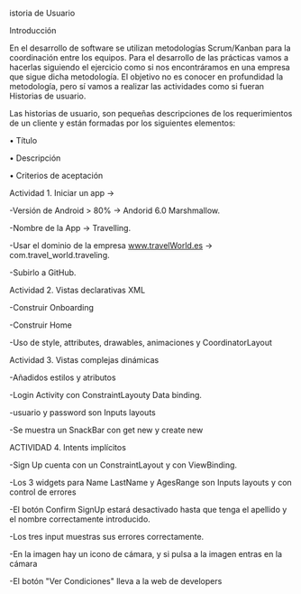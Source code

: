 istoria de Usuario

Introducción

En el desarrollo de software se utilizan metodologías Scrum/Kanban para la coordinación entre los equipos. Para el desarrollo de
las prácticas vamos a hacerlas siguiendo el ejercicio como si nos encontráramos en una empresa que sigue dicha metodología.
El objetivo no es conocer en profundidad la metodología, pero sí vamos a realizar las actividades como si fueran Historias de
usuario.

Las historias de usuario, son pequeñas descripciones de los requerimientos de un cliente y están formadas por los siguientes
elementos:

• Título

• Descripción

• Criterios de aceptación

Actividad 1. Iniciar un app ->

-Versión de Android > 80% -> Andorid 6.0 Marshmallow.

-Nombre de la App -> Travelling.

-Usar el dominio de la empresa www.travelWorld.es -> com.travel_world.traveling.

-Subirlo a GitHub.

Actividad 2. Vistas declarativas XML

-Construir Onboarding

-Construir Home

-Uso de style, attributes, drawables, animaciones y  CoordinatorLayout

Actividad 3. Vistas complejas  dinámicas

-Añadidos estilos y atributos

-Login Activity con ConstraintLayouty Data binding.

-usuario y password son Inputs layouts

-Se muestra un SnackBar con get new y create new

ACTIVIDAD 4. Intents implícitos

-Sign Up cuenta con un ConstraintLayout y con ViewBinding.

-Los 3 widgets para Name LastName y AgesRange son Inputs layouts y con control de errores

-El botón Confirm SignUp estará desactivado hasta que tenga el apellido y el nombre correctamente introducido.

-Los tres input muestras sus errores correctamente.

-En la imagen hay un icono de cámara, y si pulsa a la imagen entras en la cámara

-El botón "Ver Condiciones" lleva a la web de developers